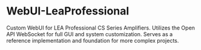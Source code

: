 # WebUI-LeaProfessional
Custom WebUI for LEA Professional CS Series Amplifiers. Utilizes the Open API WebSocket for full GUI and system customization. Serves as a reference implementation and foundation for more complex projects.
